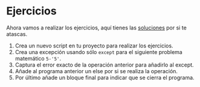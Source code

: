 # Ejercicios

Ahora vamos a realizar los ejercicios, aquí tienes las [soluciones](/19_Excepciones/solucion_excepciones.py) por si te atascas.

1. Crea un nuevo script en tu proyecto para realizar los ejercicios.
2. Crea una excepción usando sólo ```except``` para el siguiente problema matemático ```5-'5'```.
3. Captura el error exacto de la operación anterior para añadirlo al except.
4. Añade al programa anterior un else por si se realiza la operación.
5. Por último añade un bloque final para indicar que se cierra el programa.